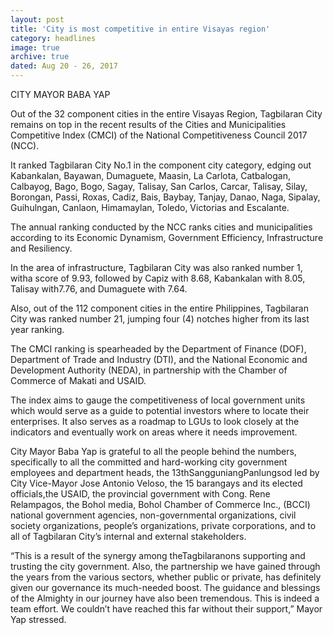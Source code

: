 ```yaml
---
layout: post
title: 'City is most competitive in entire Visayas region'
category: headlines
image: true
archive: true
dated: Aug 20 - 26, 2017
---
```


CITY MAYOR BABA YAP
	
Out of the 32 component cities in the entire Visayas Region, Tagbilaran City remains on top in the recent results of the Cities and Municipalities Competitive Index (CMCI) of the National Competitiveness Council 2017 (NCC).

It ranked Tagbilaran City No.1 in the component city category, edging out Kabankalan, Bayawan, Dumaguete, Maasin, La Carlota, Catbalogan, Calbayog, Bago, Bogo, Sagay, Talisay, San Carlos, Carcar, Talisay, Silay, Borongan, Passi, Roxas, Cadiz, Bais, Baybay, Tanjay, Danao, Naga, Sipalay, Guihulngan, Canlaon, Himamaylan, Toledo, Victorias and Escalante. 

The annual ranking conducted by the NCC ranks cities and municipalities according to its Economic Dynamism, Government Efficiency, Infrastructure and Resiliency. 

In the area of infrastructure, Tagbilaran City was also ranked number 1, witha score of 9.93, followed by Capiz with 8.68, Kabankalan with 8.05, Talisay with7.76, and Dumaguete with 7.64.

Also, out of the 112 component cities in the entire Philippines, Tagbilaran City was ranked number 21, jumping four (4) notches higher from its last year ranking. 

The CMCI ranking is spearheaded by the Department of Finance (DOF), Department of Trade and Industry (DTI), and the National Economic and Development Authority (NEDA), in partnership with the Chamber of Commerce of Makati and USAID. 

The index aims to gauge the competitiveness of local government units which would serve as a guide to potential investors where to locate their enterprises. It also serves as a roadmap to LGUs to look closely at the indicators and eventually work on areas where it needs improvement. 

City Mayor Baba Yap is grateful to all the people behind the numbers, specifically to all the committed and hard-working city government employees and department heads, the 13thSangguniangPanlungsod led by City Vice-Mayor Jose Antonio Veloso, the 15 barangays and its elected officials,the USAID, the provincial government with Cong. Rene Relampagos, the Bohol media, Bohol Chamber of Commerce Inc., (BCCI) national government agencies, non-governmental organizations, civil society organizations, people’s organizations, private corporations, and to all of Tagbilaran City’s internal and external stakeholders. 

“This is a result of the synergy among theTagbilaranons supporting and trusting the city government. Also, the partnership we have gained through the years from the various sectors, whether public or private, has definitely given our governance its much-needed boost. The guidance and blessings of the Almighty in our journey have also been tremendous. This is indeed a team effort. We couldn’t have reached this far without their support,” Mayor Yap stressed. 

